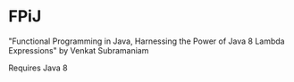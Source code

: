 FPiJ
====

"Functional Programming in Java, Harnessing the Power of Java 8 Lambda Expressions" by Venkat Subramaniam

Requires Java 8

